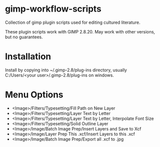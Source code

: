 # gimp-workflow-scripts
Collection of gimp plugin scripts used for editing cultured literature.

These plugin scripts work with GIMP 2.8.20. May work with other versions, but no guarantees.

# Installation

Install by copying into ~/.gimp-2.8/plug-ins directory, usually C:/Users/\<your user\>/.gimp-2.8/plug-ins on windows.

# Menu Options

* \<Image\>/Filters/Typesetting/Fill Path on New Layer
* \<Image\>/Filters/Typesetting/Layer Text by Letter
* \<Image\>/Filters/Typesetting/Layer Text by Letter, Interpolate Font Size
* \<Image\>/Filters/Typesetting/Solid Outline Layer
* \<Image\>/Image/Batch Image Prep/Insert Layers and Save to Xcf
* \<Image\>/Image/Layer Prep This .xcf/Insert Layers to this .xcf
* \<Image\>/Image/Batch Image Prep/Export all .xcf to .jpg
